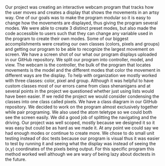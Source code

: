 Our project was creating an interactive webcam program that tracks how the user moves and creates a display that shows the movements in an artsy way. One of our goals was to make the program modular so it is easy to change how the movements are displayed, thus giving the program several modes.
We were able to create 3 distinct preset modes, but also made the code accessible to users such that they can change any variable used in the program to create their own modes. Some of our biggest accomplishments were creating our own classes (colors, pixels and groups) and getting our program to be able to recognize the largest movement on screen.
We have a screen shot of our what our program displays uploaded in our GitHub repository.
We split our program into controller, model, and view. The webcam is the controller, the bulk of the program that locates movements is the model and the different modes that color the movement in different ways are the display. To help with organization we mostly worked with three classes: color, pixel and group. Although it was helpful to have custom classes most of our errors came from class shenanigans and at several points in the project we questioned whether just using lists would have been easier. If we redid the project we would consider condensing the classes into one class called pixels. We have a class diagram in our GitHub repository.
We decided to work on the program almost exclusively together while pair programing. We also used the atom teletype so we could both see the screen easily. We did a good job of splitting the navigating and the driving. Our project was well scoped, mostly because we designed it so it was easy but could be as hard as we made it. At any point we could say we had enough modes or continue to create more.
We chose to do small unit testing instead of doc tests because our program is visual thus it was easier to test by running it and seeing what the display was instead of seeing the (x,y) coordinates of the pixels being output. For this specific program this method worked well although we are wary of being lazy about doctests in the future.
